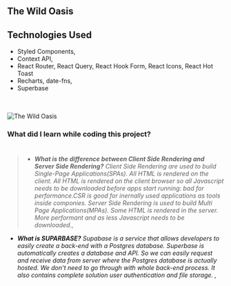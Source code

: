## The Wild Oasis

## Technologies Used

- Styled Components,
- Context API,
- React Router, React Query, React Hook Form, React Icons, React Hot Toast
- Recharts, date-fns,
- Superbase

<br/>

 <br/> 
   <img src="../ReadME__img/" alt=" The Wild Oasis">
<br/>

### What did I learn while coding this project?

> #
>
> - _**What is the difference between Client Side Rendering and Server Side Rendering?** Client Side Rendering are used to build Single-Page Applications(SPAs). All HTML is rendered on the client. All HTML is rendered on the client browser so all Javascript needs to be downloaded before apps start running: bad for performance.CSR is good for inernally used applications as tools inside componies. Server Side Rendering is used to build Multi Page Applications(MPAs). Some HTML is rendered in the server. More performant and as less Javascript needs to be downloaded.,_

- _**What is SUPARBASE?** Supabase is a service that allows developers to easily create a back-end with a Postgres database. Superbase is automatically creates a database and API. So we can easily request and receive data from server where the Postgres database is actually hosted. We don't need to go through with whole back-end process. It also contains complete solution user authentication and file storage. ,_
